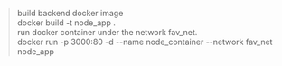 > build backend docker image<br>
> docker build -t node_app . <br>
> run docker container under the network fav_net. <br>
> docker run -p 3000:80 -d --name node_container --network fav_net node_app<br>